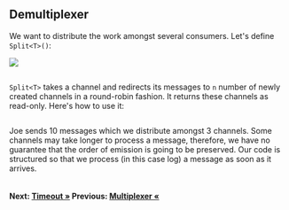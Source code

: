 ## Demultiplexer

We want to distribute the work amongst several consumers. Let's define `Split<T>()`:

<img src="https://deniskyashif.com/images/posts/2019-12-03-channels-csharp/split.png" />

``` cs --region split --source-file ./src/Program.cs --project ./src/TryChannelsDemo.csproj --session run_demultiplexing
```

`Split<T>` takes a channel and redirects its messages to `n` number of newly created channels in a round-robin fashion. It returns these channels as read-only. Here's how to use it:


``` cs --region run_demultiplexing --source-file ./src/Program.cs --project ./src/TryChannelsDemo.csproj --session run_demultiplexing
```

Joe sends 10 messages which we distribute amongst 3 channels. Some channels may take longer to process a message, therefore, we have no guarantee that the order of emission is going to be preserved. Our code is structured so that we process (in this case log) a message as soon as it arrives.

``` cs --region generator --source-file ./src/Program.cs --project ./src/TryChannelsDemo.csproj --session run_demultiplexing
```

#### Next: [Timeout &raquo;](../Timeout.md) Previous: [Multiplexer &laquo;](../Multiplexer.md)
